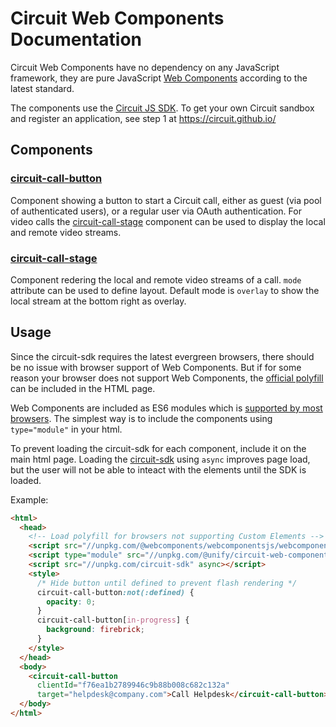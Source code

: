 # Circuit Web Components Documentation

Circuit Web Components have no dependency on any JavaScript framework, they are pure JavaScript [Web Components](https://developer.mozilla.org/en-US/docs/Web/Web_Components) according to the latest standard.

The components use the [Circuit JS SDK](https://github.com/circuit/circuit-sdk). To get your own Circuit sandbox and register an application, see step 1 at https://circuit.github.io/


## Components

### [circuit-call-button](circuit-call-button.md)

Component showing a button to start a Circuit call, either as guest (via pool of authenticated users), or a regular user via OAuth authentication. For video calls the [circuit-call-stage](circuit-call-stage.md) component can be used to display the local and remote video streams.


### [circuit-call-stage](circuit-call-stage.md)

Component redering the local and remote video streams of a call. `mode` attribute can be used to define layout. Default mode is `overlay` to show the local stream at the bottom right as overlay.

## Usage

Since the circuit-sdk requires the latest evergreen browsers, there should be no issue with browser support of Web Components. But if for some reason your browser does not support Web Components, the [official polyfill](https://unpkg.com/@webcomponents/webcomponentsjs/webcomponents-bundle.js) can be included in the HTML page.

Web Components are included as ES6 modules which is [supported by most browsers](https://caniuse.com/#feat=es6-module). The simplest way is to include the components using `type="module"` in your html.

To prevent loading the circuit-sdk for each component, include it on the main html page. Loading the [circuit-sdk](https://github.com/circuit/circuit-sdk) using `async` improves page load, but the user will not be able to inteact with the elements until the SDK is loaded.

Example:
```html
<html>
  <head>
    <!-- Load polyfill for browsers not supporting Custom Elements -->
    <script src="//unpkg.com/@webcomponents/webcomponentsjs/webcomponents-bundle.js" defer></script>
    <script type="module" src="//unpkg.com/@unify/circuit-web-components/circuit-call-button.js" defer></script>
    <script src="//unpkg.com/circuit-sdk" async></script>
    <style>
      /* Hide button until defined to prevent flash rendering */
      circuit-call-button:not(:defined) {
        opacity: 0;
      }
      circuit-call-button[in-progress] {
        background: firebrick;
      }
    </style>
  </head>
  <body>
    <circuit-call-button
      clientId="f76ea1b2789946c9b88b008c682c132a"
      target="helpdesk@company.com">Call Helpdesk</circuit-call-button>
  </body>
</html>
```